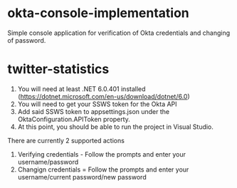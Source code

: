 # okta-console-implementation
Simple console application for verification of Okta credentials and changing of password.

# twitter-statistics
1. You will need at least .NET 6.0.401 installed (https://dotnet.microsoft.com/en-us/download/dotnet/6.0)
2. You will need to get your SSWS token for the Okta API
3. Add said SSWS token to appsettings.json under the OktaConfiguration.APIToken property.
4. At this point, you should be able to run the project in Visual Studio.

There are currently 2 supported actions
1. Verifying credentials - Follow the prompts and enter your username/password
2. Changign credentials = Follow the prompts and enter your username/current password/new password
